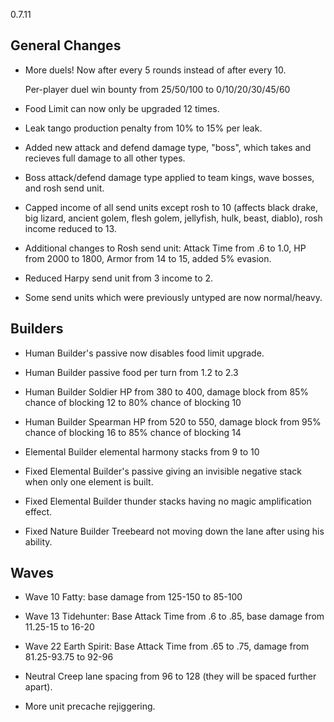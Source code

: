 0.7.11

## General Changes

- More duels! Now after every 5 rounds instead of after every 10.

	Per-player duel win bounty from 25/50/100 to 0/10/20/30/45/60

- Food Limit can now only be upgraded 12 times.

- Leak tango production penalty from 10% to 15% per leak.

- Added new attack and defend damage type, "boss", which takes and recieves full damage to all other types.

- Boss attack/defend damage type applied to team kings, wave bosses, and rosh send unit.

- Capped income of all send units except rosh to 10 (affects black drake, big lizard, ancient golem, flesh golem, jellyfish, hulk, beast, diablo), rosh income reduced to 13.

- Additional changes to Rosh send unit: Attack Time from .6 to 1.0, HP from 2000 to 1800, Armor from 14 to 15, added 5% evasion.

- Reduced Harpy send unit from 3 income to 2.

- Some send units which were previously untyped are now normal/heavy.

## Builders

- Human Builder's passive now disables food limit upgrade.

- Human Builder passive food per turn from 1.2 to 2.3

- Human Builder Soldier HP from 380 to 400, damage block from 85% chance of blocking 12 to 80% chance of blocking 10

- Human Builder Spearman HP from 520 to 550, damage block from 95% chance of blocking 16 to 85% chance of blocking 14

- Elemental Builder elemental harmony stacks from 9 to 10

- Fixed Elemental Builder's passive giving an invisible negative stack when only one element is built.

- Fixed Elemental Builder thunder stacks having no magic amplification effect.

- Fixed Nature Builder Treebeard not moving down the lane after using his ability.

## Waves

- Wave 10 Fatty: base damage from 125-150 to 85-100

- Wave 13 Tidehunter: Base Attack Time from .6 to .85, base damage from 11.25-15 to 16-20

- Wave 22 Earth Spirit: Base Attack Time from .65 to .75, damage from 81.25-93.75 to 92-96

- Neutral Creep lane spacing from 96 to 128 (they will be spaced further apart).

- More unit precache rejiggering.
